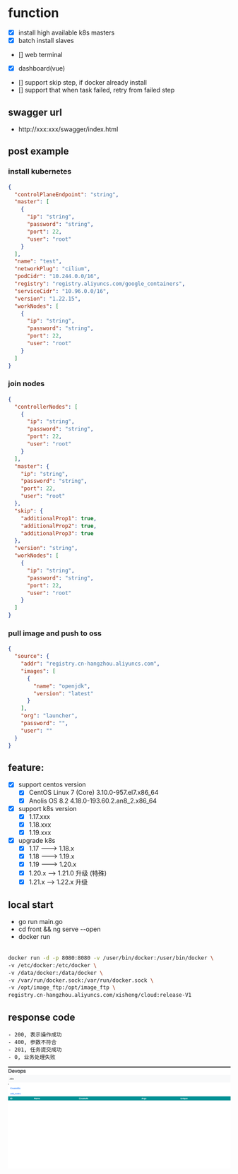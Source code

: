 # function

- [x] install high available k8s masters
- [x] batch install slaves
- [] web terminal
- [x] dashboard(vue)
- [] support skip step, if docker already install
- [] support that when task failed, retry from failed step

## swagger url
- http://xxx:xxx/swagger/index.html

## post example
### install kubernetes
```json
{
  "controlPlaneEndpoint": "string",
  "master": [
    {
      "ip": "string",
      "password": "string",
      "port": 22,
      "user": "root"
    }
  ],
  "name": "test",
  "networkPlug": "cilium",
  "podCidr": "10.244.0.0/16",
  "registry": "registry.aliyuncs.com/google_containers",
  "serviceCidr": "10.96.0.0/16",
  "version": "1.22.15",
  "workNodes": [
    {
      "ip": "string",
      "password": "string",
      "port": 22,
      "user": "root"
    }
  ]
}
```

### join nodes
```json
{
  "controllerNodes": [
    {
      "ip": "string",
      "password": "string",
      "port": 22,
      "user": "root"
    }
  ],
  "master": {
    "ip": "string",
    "password": "string",
    "port": 22,
    "user": "root"
  },
  "skip": {
    "additionalProp1": true,
    "additionalProp2": true,
    "additionalProp3": true
  },
  "version": "string",
  "workNodes": [
    {
      "ip": "string",
      "password": "string",
      "port": 22,
      "user": "root"
    }
  ]
}

```

### pull image and push to oss
```json
{
  "source": {
    "addr": "registry.cn-hangzhou.aliyuncs.com",
    "images": [
      {
        "name": "openjdk",
        "version": "latest"
      }
    ],
    "org": "launcher",
    "password": "",
    "user": ""
  }
}

```

## feature:
- [x] support centos version
    - [x]  CentOS Linux 7 (Core)   3.10.0-957.el7.x86_64
    - [x]  Anolis OS 8.2           4.18.0-193.60.2.an8_2.x86_64
    
- [x] support k8s version
    - [x] 1.17.xxx
    - [x] 1.18.xxx
    - [x] 1.19.xxx
  
- [x] upgrade k8s
    - [x] 1.17 ---> 1.18.x
    - [x] 1.18 ---> 1.19.x
    - [x] 1.19 ---> 1.20.x
    - [x] 1.20.x --> 1.21.0 升级 (特殊)
    - [x] 1.21.x --> 1.22.x 升级 
  
## local start
- go run main.go
- cd front && ng serve --open
- docker run 
```bash

docker run -d -p 8080:8080 -v /user/bin/docker:/user/bin/docker \
-v /etc/docker:/etc/docker \
-v /data/docker:/data/docker \
-v /var/run/docker.sock:/var/run/docker.sock \
-v /opt/image_ftp:/opt/image_ftp \
registry.cn-hangzhou.aliyuncs.com/xisheng/cloud:release-V1
```

## response code
```
- 200, 表示操作成功
- 400, 参数不符合
- 201, 任务提交成功
- 0, 业务处理失败

```
![img.png](img.png)